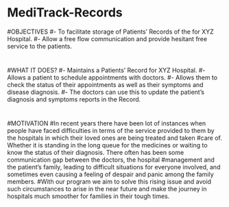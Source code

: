 # MediTrack-Records
#OBJECTIVES
#-	To facilitate storage of Patients’ Records of the for XYZ Hospital.
#-	Allow a free flow communication and provide hesitant free service to the patients.
#
#WHAT IT DOES?
#-	Maintains a Patients’ Record for XYZ Hospital.
#-	Allows a patient to schedule appointments with doctors.
#-	Allows them to check the status of their appointments as well as their symptoms and disease diagnosis.
#-	The doctors can use this to update the patient’s diagnosis and symptoms reports in the Record.
#
#MOTIVATION 
#In recent years there have been lot of instances when people have faced difficulties in terms of the service provided to them by the hospitals in which their loved ones are being treated and taken #care of. Whether it is standing in the long queue for the medicines or waiting to know the status of their diagnosis. There often has been some communication gap between the doctors, the hospital #management and the patient’s family, leading to difficult situations for everyone involved, and sometimes even causing a feeling of despair and panic among the family members. 
#With our program we aim to solve this rising issue and avoid such circumstances to arise in the near future and make the journey in hospitals much smoother for families in their tough times.

